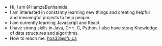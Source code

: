 - Hi, I am @HamzaBenhamida
- I am interested in constantly learning new things and creating helpful and meaningful projects to help people.
- I am currently learning Javascript and React.
- I have strong skills in Java, C++, C, Python. I also have stong Knowledge of data structures and algorithms.
- How to reach me: hba33@sfu.ca

<!---
HamzaBenhamida/HamzaBenhamida is a ✨ special ✨ repository because its `README.md` (this file) appears on your GitHub profile.
You can click the Preview link to take a look at your changes.
--->
